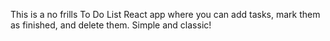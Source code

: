 This is a no frills To Do List React app where you can add tasks, mark them as finished, and delete them. Simple and classic!
